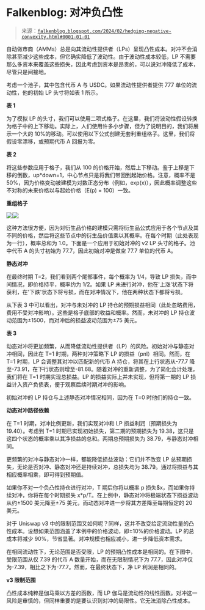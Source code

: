 <!--yml

类别：未分类

日期：2024-05-12 19:55:31

-->

# Falkenblog: 对冲负凸性

> 来源：[`falkenblog.blogspot.com/2024/02/hedging-negative-convexity.html#0001-01-01`](http://falkenblog.blogspot.com/2024/02/hedging-negative-convexity.html#0001-01-01)

自动做市商（AMMs）总是向其流动性提供者（LPs）呈现凸性成本。对冲不会消除甚至减少这些成本，但它确实降低了波动性。由于波动性成本较低，LP 不需要那么多资本来覆盖这些损失，因此考虑到资本是昂贵的，可以说对冲降低了成本，尽管只是间接地。

考虑一个池子，其中包含代币 A 与 USDC。如果流动性提供者提供 777 单位的流动性，他的初始 LP 头寸将如表 1 所示。

**表 1**

为了模拟 LP 的头寸，我们可以使用二项式格子。在这里，我们将波动性假设转换为格子中的上下移动。实际上，人们使用许多小步骤，但为了说明目的，我们将展示一个大的 10%的移动。可以使用以下公式创建无套利重组格子。这里，我们将假设零漂移，或预期代币 A 回报为零。

**表 2**

将这些参数应用于格子，我们从 100 的价格开始，然后上下移动。鉴于上移是下移的倒数，up*down=1，中心节点只是将我们带回到起始价格。注意，概率不是 50%，因为价格变动被建模为对数正态分布（例如，exp(x)），因此概率调整这些不对称的未来价格以与起始价格（E(p) = 100）一致。

**重组格子**

![](https://blogger.googleusercontent.com/img/b/R29vZ2xl/AVvXsEhCFdqbc1IKQY9CRTZZLYKPMj7H83ADkYJsD8kp6Bxqq9fRX07mysi6k-ikzvIeTyqB-136lIKZ6TL76HhT2WUNyXmstxRPUY9ef20WebIKagSnw9W5y7ImRvFCQlL03Ue851qDLpn_VFSVbTZ2zwBXzjzB1vLs___mYd-3J3HdcJZVpVGV_-WROg/s290/pricePath.png)![](https://blogger.googleusercontent.com/img/b/R29vZ2xl/AVvXsEhejPVGUa3qUQdP6gIylgiUU_-i8sAL7K1_wXWnP-Vt3z39qod5UGCXrnkLDrFo9PukDVQTW6ZNavWKN2sr0avVzfv9-EPq7mhqwqofAOt5ug7QCdjXbk2oFLoksQb5jHhXXTjh044YxjzOm9UP4_TVr6HoIW0QQdbgHtfBhMCVplpUhpPtXb3s3A/s285/problattice.png)

这种方法很方便，因为对衍生品价格的建模只需将衍生品公式应用于各个节点及其不同的价格，然后将这些节点中的衍生品价值乘以其概率。在每个时期（此处表现为一行），概率总和为 1.0。下面是一个应用于初始对冲的 v2 LP 头寸的格子。池中代币 A 的头寸初始为 77.7，因此初始对冲是做空 77.7 单位的代币 A。

**静态对冲**

在最终时期 T=2，我们看到两个尾部事件，每个概率为 1/4，导致 LP 损失，而中间情况，即价格持平，概率约为 1/2。如果 LP 未进行对冲，他在'上涨'状态下将获利，在'下跌'状态下将亏损，而在对冲情况下，他在两种状态下都将亏损。

从下表 3 中可以看出，对冲与未对冲的 LP 持仓的预期损益相同（此处忽略费用，费用不受对冲影响）。这些是格子底部的收益和概率。然而，未对冲的 LP 持仓波动范围为±1500，而对冲后的损益波动范围为±75 美元。

**表 3**

动态对冲将更加频繁，从而降低流动性提供者（LP）的风险。初始对冲与静态对冲相同，因此在 T=1 时期，两种对冲策略下 LP 的损益（pnl）相同。然而，在 T=1 时期，LP 会调整其对冲以匹配新的代币 A 持仓，将其在上行状态从-77.7 降至-73.91，在下行状态则增至-81.68。随着对冲的重新调整，为了简化会计处理，我们将在 T=1 时期实现总损益。LP 的损益实际上并未实现，但将第一期的 LP 损益计入资产负债表，便于观察后续时期对冲的影响。

初始对冲的 LP 持仓与上述静态对冲情况相同，因为在 T=0 时他们的持仓一致。

**动态对冲路径依赖**

在 T=1 时期，对冲比例更新，我们实现对冲和 LP 损益利润（预期损失为 19.40）。考虑到 T=1 时期已实现初始损失，第二期的预期损失为 19.38，这只是这四个状态的概率乘以其净损益的总和。两期总预期损失为 38.79，与静态对冲相同。

更频繁的对冲与静态对冲一样，都能降低损益波动：它们并不改变 LP 总预期损失，无论是否对冲、静态对冲还是持续对冲，总损失均为 38.79。通过将损益与其相应概率相乘，即可得到预期值。

如果你不对一个负凸性持仓进行对冲，T 期后你将以概率 p 损失$x，而如果你持续对冲，你将在每个时期损失 x*p/T。在上例中，静态对冲将极端状态下损益波动从约±1500 美元降至±75 美元，而动态对冲进一步将其方差降至每期恒定的 20 美元。

对于 Uniswap v3 中的限制范围又如何呢？同样，这并不改变给定流动性量的凸性成本。设想如果范围涵盖了本例中的价格波动，即±10%的价格波动。LP 的总成本将减少 90%，节省显著。对冲规模也相应减小，进一步降低资本需求。

在相同流动性下，无论范围是否受限，LP 的预期凸性成本是相同的。在下图中，受限范围从仅 7.39 的代币 A 数量开始，而在无限制情况下为 77.7，因此对冲仅为-7.39，相比之下为-77.7。然而，在最终状态下，净 LP 利润是相同的。

**v3 限制范围**

凸性成本纯粹是伽马乘以方差的函数，而 LP 伽马是流动性的线性函数。对冲这一风险是审慎的，但同样重要的是要认识到对冲的局限性。它无法消除凸性成本。
